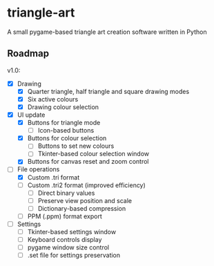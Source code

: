 # triangle-art
A small pygame-based triangle art creation software written in Python
## Roadmap

v1.0:
- [X] Drawing
  - [X] Quarter triangle, half triangle and square drawing modes
  - [X] Six active colours
  - [X] Drawing colour selection
- [X] UI update
  - [X] Buttons for triangle mode
    - [ ] Icon-based buttons
  - [x] Buttons for colour selection
    - [ ] Buttons to set new colours
    - [ ] Tkinter-based colour selection window
  - [X] Buttons for canvas reset and zoom control
- [ ] File operations
  - [X] Custom .tri format
  - [ ] Custom .tri2 format (improved efficiency)
    - [ ] Direct binary values
    - [ ] Preserve view position and scale
    - [ ] Dictionary-based compression
  - [ ] PPM (.ppm) format export
- [ ] Settings
  - [ ] Tkinter-based settings window
  - [ ] Keyboard controls display
  - [ ] pygame window size control
  - [ ] .set file for settings preservation